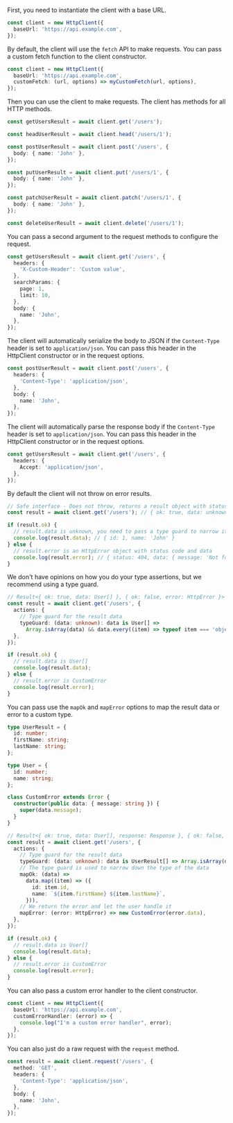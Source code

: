 First, you need to instantiate the client with a base URL.

```ts
const client = new HttpClient({
  baseUrl: 'https://api.example.com',
});
```

By default, the client will use the `fetch` API to make requests. You can pass a custom fetch function to the client constructor.

```ts
const client = new HttpClient({
  baseUrl: 'https://api.example.com',
  customFetch: (url, options) => myCustomFetch(url, options),
});
```

Then you can use the client to make requests. The client has methods for all HTTP methods.

```ts
const getUsersResult = await client.get('/users');

const headUserResult = await client.head('/users/1');

const postUserResult = await client.post('/users', {
  body: { name: 'John' },
});

const putUserResult = await client.put('/users/1', {
  body: { name: 'John' },
});

const patchUserResult = await client.patch('/users/1', {
  body: { name: 'John' },
});

const deleteUserResult = await client.delete('/users/1');
```

You can pass a second argument to the request methods to configure the request.

```ts
const getUsersResult = await client.get('/users', {
  headers: {
    'X-Custom-Header': 'Custom value',
  },
  searchParams: {
    page: 1,
    limit: 10,
  },
  body: {
    name: 'John',
  },
});
```

The client will automatically serialize the body to JSON if the `Content-Type` header is set to `application/json`.
You can pass this header in the HttpClient constructor or in the request options.

```ts
const postUserResult = await client.post('/users', {
  headers: {
    'Content-Type': 'application/json',
  },
  body: {
    name: 'John',
  },
});
```

The client will automatically parse the response body if the `Content-Type` header is set to `application/json`.
You can pass this header in the HttpClient constructor or in the request options.

```ts
const getUsersResult = await client.get('/users', {
  headers: {
    Accept: 'application/json',
  },
});
```

By default the client will not throw on error results.

```ts
// Safe interface - Does not throw, returns a result object with status code and data or error
const result = await client.get('/users'); // { ok: true, data: unknown } | { ok: false, error: HttpError }

if (result.ok) {
  // result.data is unknown, you need to pass a type guard to narrow it down or use a type assertion
  console.log(result.data); // { id: 1, name: 'John' }
} else {
  // result.error is an HttpError object with status code and data
  console.log(result.error); // { status: 404, data: { message: 'Not found' } }
}
```

We don't have opinions on how you do your type assertions, but we recommend using a type guard.

```ts
// Result<{ ok: true, data: User[] }, { ok: false, error: HttpError }>
const result = await client.get('/users', {
  actions: {
    // Type guard for the result data
    typeGuard: (data: unknown): data is User[] =>
      Array.isArray(data) && data.every((item) => typeof item === 'object'),
  },
});

if (result.ok) {
  // result.data is User[]
  console.log(result.data);
} else {
  // result.error is CustomError
  console.log(result.error);
}
```

You can pass use the `mapOk` and `mapError` options to map the result data or error to a custom type.

```ts
type UserResult = {
  id: number;
  firstName: string;
  lastName: string;
};

type User = {
  id: number;
  name: string;
};

class CustomError extends Error {
  constructor(public data: { message: string }) {
    super(data.message);
  }
}

// Result<{ ok: true, data: User[], response: Response }, { ok: false, error: CustomError }>
const result = await client.get('/users', {
  actions: {
    // Type guard for the result data
    typeGuard: (data: unknown): data is UserResult[] => Array.isArray(data),
    // The type guard is used to narrow down the type of the data
    mapOk: (data) =>
      data.map((item) => ({
        id: item.id,
        name: `${item.firstName} ${item.lastName}`,
      })),
    // We return the error and let the user handle it
    mapError: (error: HttpError) => new CustomError(error.data),
  },
});

if (result.ok) {
  // result.data is User[]
  console.log(result.data);
} else {
  // result.error is CustomError
  console.log(result.error);
}
```

You can also pass a custom error handler to the client constructor.

```ts
const client = new HttpClient({
  baseUrl: 'https://api.example.com',
  customErrorHandler: (error) => {
    console.log("I'm a custom error handler", error);
  },
});
```

You can also just do a raw request with the `request` method.

```ts
const result = await client.request('/users', {
  method: 'GET',
  headers: {
    'Content-Type': 'application/json',
  },
  body: {
    name: 'John',
  },
});
```
